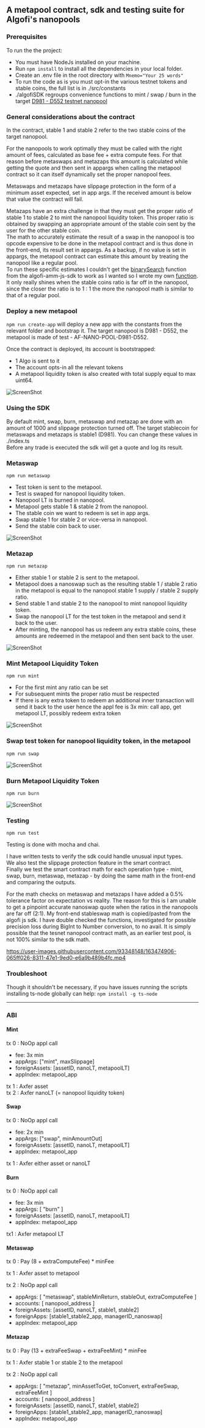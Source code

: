 ## A metapool contract, sdk and testing suite for Algofi's nanopools

### Prerequisites

To run the the project:

- You must have NodeJs installed on your machine.
- Run `npm install` to install all the dependencies in your local folder.
- Create an .env file in the root directory with `Mnemo="Your 25 words"`
- To run the code as is you must opt-in the various testnet tokens and stable coins, the full list is in ./src/constants
- ./algofiSDK regroups convenience functions to mint / swap / burn in the target [D981 - D552 testnet nanopool](https://testnet.algoexplorer.io/address/73LJJN3MGSOVLJWRM4F5ARYT4BYJSIWHE4IAYGWTT7YEGYZXEYFZSO2Q6E)

### General considerations about the contract

In the contract, stable 1 and stable 2 refer to the two stable coins of the target nanopool.

For the nanopools to work optimally they must be called with the right amount of fees, calculated as base fee + extra compute fees. For that reason before metaswaps and metazaps this amount is calculated while getting the quote and then sent in appargs when calling the metapool contract so it can itself dynamically set the proper nanopool fees.

Metaswaps and metazaps have slippage protection in the form of a minimum asset expected, set in app args. If the received amount is below that value the contract will fail.

Metazaps have an extra challenge in that they must get the proper ratio of stable 1 to stable 2 to mint the nanopool liquidity token. This proper ratio is obtained by swapping an appropriate amount of the stable coin sent by the user for the other stable coin.  
The math to accurately estimate the result of a swap in the nanopool is too opcode expensive to be done in the metapool contract and is thus done in the front-end, its result set in appargs. As a backup, if no value is set in appargs, the metapool contract can estimate this amount by treating the nanopool like a regular pool.  
To run these specific estimates I couldn't get the [binarySearch](https://github.com/Algofiorg/algofi-amm-js-sdk/blob/377690b8ea97993900b34a92f113ea63e47f4dd0/src/v0/pool.ts#L492) function from the algofi-amm-js-sdk to work as I wanted so I wrote my own [function](https://github.com/AlgoDoggo/algofi_hackalgo/blob/794bf622aef0aeb6ddb9304459faf1fcb3411ceb/src/helpers/stableSwapMath.ts#L238). It only really shines when the stable coins ratio is far off in the nanopool, since the closer the ratio is to 1 : 1 the more the nanopool math is similar to that of a regular pool.

### Deploy a new metapool

`npm run create-app` will deploy a new app with the constants from the relevant folder and bootstrap it. The target nanopool is D981 - D552, the metapool is made of test - AF-NANO-POOL-D981-D552.

Once the contract is deployed, its account is bootstrapped:

- 1 Algo is sent to it
- The account opts-in all the relevant tokens
- A metapool liquidity token is also created with total supply equal to max uint64.

![ScreenShot](./screenshots/bootstrap.webp)

### Using the SDK

By default mint, swap, burn, metaswap and metazap are done with an amount of 1000 and slippage protection turned off. The target stablecoin for metaswaps and metazaps is stable1 (D981). You can change these values in ./index.ts  
Before any trade is executed the sdk will get a quote and log its result.

### Metaswap

`npm run metaswap`

- Test token is sent to the metapool.
- Test is swaped for nanopool liquidity token.
- Nanopool LT is burned in nanopool.
- Metapool gets stable 1 & stable 2 from the nanopool.
- The stable coin we want to redeem is set in app args.
- Swap stable 1 for stable 2 or vice-versa in nanopool.
- Send the stable coin back to user.

![ScreenShot](./screenshots/metaswap.webp)

### Metazap

`npm run metazap`

- Either stable 1 or stable 2 is sent to the metapool.
- Metapool does a nanoswap such as the resulting stable 1 / stable 2 ratio in the metapool is equal to the nanopool stable 1 supply / stable 2 supply ratio.
- Send stable 1 and stable 2 to the nanopool to mint nanopool liquidity token.
- Swap the nanopool LT for the test token in the metapool and send it back to the user.
- After minting, the nanopool has us redeem any extra stable coins, these amounts are redeemed in the metapool and then sent back to the user.

![ScreenShot](./screenshots/metazap.webp)

### Mint Metapool Liquidity Token

`npm run mint`

- For the first mint any ratio can be set
- For subsequent mints the proper ratio must be respected
- If there is any extra token to redeem an additional inner transaction will send it back to the user hence the appl fee is 3x min: call app, get metapool LT, possibly redeem extra token

![ScreenShot](./screenshots/mint.webp)

### Swap test token for nanopool liquidity token, in the metapool

`npm run swap`

![ScreenShot](./screenshots/swap.webp)

### Burn Metapool Liquidity Token

`npm run burn`

![ScreenShot](./screenshots/burn.webp)

### Testing

`npm run test`

Testing is done with mocha and chai.

I have written tests to verify the sdk could handle unusual input types.  
We also test the slippage protection feature in the smart contract.  
Finally we test the smart contract math for each operation type - mint, swap, burn, metaswap, metazap - by doing the same math in the front-end and comparing the outputs.

For the math checks on metaswap and metazaps I have added a 0.5% tolerance factor on expectation vs reality. The reason for this is I am unable to get a pinpoint accurate nanoswap quote when the ratios in the nanopools are far off (2:1). My front-end stableswap math is copied/pasted from the algofi js sdk. I have double checked the functions, investigated for possible precision loss during BigInt to Number conversion, to no avail. It is simply possible that the tesnet nanopool contract math, as an earlier test pool, is not 100% similar to the sdk math.

https://user-images.githubusercontent.com/93348148/163474906-065ff026-8311-47e1-9ed0-e6a9b489b4fc.mp4

### Troubleshoot

Though it shouldn't be necessary, if you have issues running the scripts installing ts-node globally can help: `npm install -g ts-node`

---

### ABI

#### Mint

tx 0 : NoOp appl call

- fee: 3x min
- appArgs: ["mint", maxSlippage]
- foreignAssets: [assetID, nanoLT, metapoolLT]
- appIndex: metapool_app

tx 1 : Axfer asset  
tx 2 : Axfer nanoLT (= nanopool liquidity token)

#### Swap

tx 0 : NoOp appl call

- fee: 2x min
- appArgs: ["swap", minAmountOut]
- foreignAssets: [assetID, nanoLT, metapoolLT]
- appIndex: metapool_app

tx 1 : Axfer either asset or nanoLT

#### Burn

tx 0 : NoOp appl call

- fee: 3x min
- appArgs: [ "burn" ]
- foreignAssets: [assetID, nanoLT, metapoolLT]
- appIndex: metapool_app

tx1 : Axfer metapool LT

#### Metaswap

tx 0 : Pay (8 + extraComputeFee) \* minFee

tx 1 : Axfer asset to metapool

tx 2 : NoOp appl call

- appArgs: [ "metaswap", stableMinReturn, stableOut, extraComputeFee ]
- accounts: [ nanopool_address ]
- foreignAssets: [assetID, nanoLT, stable1, stable2]
- foreignApps: [stable1_stable2_app, managerID_nanoswap]
- appIndex: metapool_app

#### Metazap

tx 0 : Pay (13 + extraFeeSwap + extraFeeMint) \* minFee

tx 1 : Axfer stable 1 or stable 2 to the metapool

tx 2 : NoOp appl call

- appArgs: [ "metazap", minAssetToGet, toConvert, extraFeeSwap, extraFeeMint ]
- accounts: [ nanopool_address ]
- foreignAssets: [assetID, nanoLT, stable1, stable2]
- foreignApps: [stable1_stable2_app, managerID_nanoswap]
- appIndex: metapool_app
